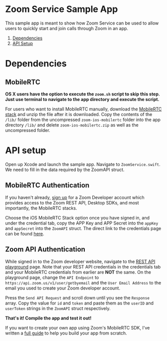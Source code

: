 Zoom Service Sample App
===============

This sample app is meant to show how Zoom Service can be used to allow users to quickly start and join calls through Zoom in an app.

1. [Dependencies](#dependencies)
2. [API Setup](#api-setup)

# Dependencies

## MobileRTC
**OS X users have the option to execute the `zoom.sh` script to skip this step. Just use terminal to navigate to the app directory and execute the script.**

For users who want to install MobileRTC manually, download the [MobileRTC stack](http://hybridupdate.zoom.us/latest/rtc/iOS-MobileRTC-Stack-with-Device-only-framework-master.zip) and unzip the file after it is downloaded. Copy the contents of the `/lib/` folder from the uncompressed `zoom-ios-mobilertc` folder into the app directory `/lib/` and delete `zoom-ios-mobilertc.zip` as well as the uncompressed folder.

# API setup
Open up Xcode and launch the sample app. Navigate to `ZoomService.swift`. We need to fill in the data required by the ZoomAPI struct.

## MobileRTC Authentication
If you haven't already, [sign up](https://zoom.us/developer) for a Zoom Developer account which provides access to the Zoom REST API, Desktop SDKs, and most importantly, the MobileRTC stacks.

Choose the iOS MobileRTC Stack option once you have signed in, and under the credential tab, copy the APP Key and APP Secret into the `appKey` and `appSecret` into the `ZoomAPI` struct. The direct link to the credentials page can be found [here](https://zoom.us/developer/ios/credential).

## Zoom API Authentication
While signed in to the Zoom developer website, navigate to the [REST API playground](https://zoom.us/developer/api/playground) page. Note that your REST API credentials in the credentials tab and your MobileRTC credentials from earlier are **NOT** the same. On the playground page, change the `API Endpoint` to `https://api.zoom.us/v1/user/getbyemail` and the `User Email Address` to the email you used to create your Zoom developer account.

Press the `Send API Request` and scroll down until you see the `Response` array. Copy the value for `id` and `token` and paste them as the `userID` and `userToken` strings in the `ZoomAPI` struct respectively.

**That's it! Compile the app and test it out!**

If you want to create your own app using Zoom's MobileRTC SDK, I've written a [full guide](https://github.com/george-lim/zoom-sdk-guide) to help you build your app from scratch.